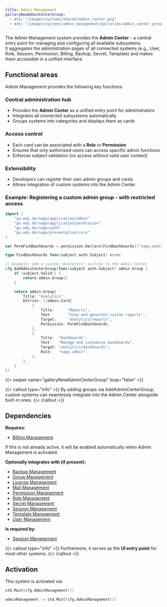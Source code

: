 ```yaml
---
title: Admin Management
galleryNewAdminCenterGroup:
  - src: "/images/systems/shared/admin_center.png"
  - src: "/images/systems/admin_management/galleries/admin_center_group/create.png"
---
```


The Admin Management system provides the **Admin Center** – a central entry point for managing and configuring all available subsystems.  
It aggregates the administration pages of all connected systems (e.g., User, Role, Session, Permission, Billing, Backup, Secret, Template) and makes them accessible in a unified interface.

## Functional areas
Admin Management provides the following key functions:

### Central administration hub
- Provides the **Admin Center** as a unified entry point for administrators
- Integrates all connected subsystems automatically
- Groups systems into categories and displays them as cards

### Access control
- Each card can be associated with a **Role** or **Permission**
- Ensures that only authorized users can access specific admin functions
- Enforces subject validation (no access without valid user context)

### Extensibility
- Developers can register their own admin groups and cards
- Allows integration of custom systems into the Admin Center

### Example: Registering a custom admin group - with restricted access

```go
import (
	"go.wdy.de/nago/application/admin"
    "go.wdy.de/nago/application/permission"
    "go.wdy.de/nago/auth"
	"go.wdy.de/nago/presentation/core"
)

var PermFindDashboards = permission.Declare[FindDashboards]("nago.analytics.dashboards", "Get access to all analytic dashboards", "Holders of this permissions can find all analytic dashboards.")

type FindDashboards func(subject auth.Subject) error

// Example: add a custom "Analytics" section to the Admin Center
cfg.AddAdminCenterGroup(func(subject auth.Subject) admin.Group {
	if !subject.Valid() {
		return admin.Group{}
	}

	return admin.Group{
		Title: "Analytics",
		Entries: []admin.Card{
			{
				Title:      "Reports",
				Text:       "View and generate custom reports",
				Target:     "analytics/reports",
				Permission: PermFindDashboards,
			},
			{
				Title:  "Dashboards",
				Text:   "Manage and customize dashboards",
				Target: "analytics/dashboards",
				Role:   "nago.admin",
			},
		},
	}
})
```

{{< swiper name="galleryNewAdminCenterGroup" loop="false" >}}

{{< callout type="info" >}}
By adding groups via AddAdminCenterGroup, custom systems can seamlessly integrate into the Admin Center alongside built-in ones.
{{< /callout >}}

## Dependencies
**Requires:**
- [Billing Management](../billing_management/)

If this is not already active, it will be enabled automatically when Admin Management is activated.

**Optionally integrates with (if present):**
- [Backup Management](../backup_management/)
- [Group Management](../group_management/)
- [License Management](../license_management/)
- [Mail Management](../mail_management/)
- [Permission Management](../permission_management/)
- [Role Management](../role_management/)
- [Secret Management](../secret_management/)
- [Session Management](../session_management/)
- [Template Management](../template_management/)
- [User Management](../user_management/)

**Is required by:**
- [Session Management](../session_management/)

{{< callout type="info" >}}
Furthermore, it serves as the **UI entry point** for most other systems.
{{< /callout >}}

## Activation
This system is activated via:
```go
std.Must(cfg.AdminManagement())
```

```go
adminManagement := std.Must(cfg.AdminManagement())
```